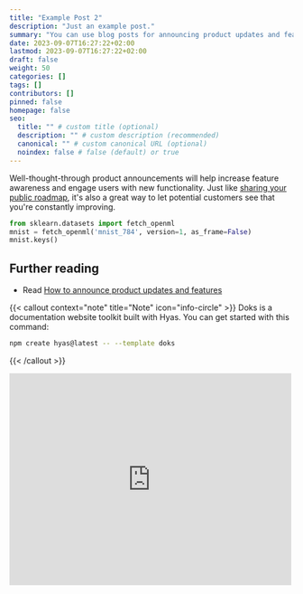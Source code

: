 ```yaml
---
title: "Example Post 2"
description: "Just an example post."
summary: "You can use blog posts for announcing product updates and features."
date: 2023-09-07T16:27:22+02:00
lastmod: 2023-09-07T16:27:22+02:00
draft: false
weight: 50
categories: []
tags: []
contributors: []
pinned: false
homepage: false
seo:
  title: "" # custom title (optional)
  description: "" # custom description (recommended)
  canonical: "" # custom canonical URL (optional)
  noindex: false # false (default) or true
---
```


Well-thought-through product announcements will help increase feature awareness and engage users with new functionality. Just like [sharing your public roadmap](https://canny.io/blog/should-you-have-a-public-roadmap/), it's also a great way to let potential customers see that you're constantly improving.
```python
from sklearn.datasets import fetch_openml
mnist = fetch_openml('mnist_784', version=1, as_frame=False)
mnist.keys()
```
## Further reading

- Read [How to announce product updates and features](https://canny.io/blog/announce-product-updates-features/)

{{< callout context="note" title="Note" icon="info-circle" >}}
Doks is a documentation website toolkit built with Hyas. You can get started with this command:

```bash
npm create hyas@latest -- --template doks
```

{{< /callout >}}

<embed src="https://drive.google.com/file/d/1GxapzzZ6v4gCJo3Ms2MaB6Tjt-D-OhCx/view?usp=drive_link" width="500" height="375" />
